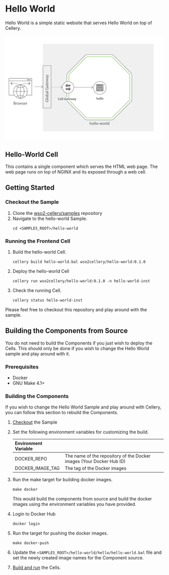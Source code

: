 Hello World
=========

Hello World is a simple static website that serves Hello World on top of Cellery.

![Hello World Cell Architecture Diagram](../docs/images/hello-world-architecture.jpg)

## Hello-World Cell

This contains a single component which serves the HTML web page. The web page runs on top of NGINX and its exposed through a web cell.

## Getting Started

### Checkout the Sample

1. Clone the [wso2-cellery/samples](https://github.com/wso2-cellery/samples) repository
2. Navigate to the hello-world Sample.
   ```
   cd <SAMPLES_ROOT>/hello-world
   ```

### Running the Frontend Cell

1. Build the hello-world Cell.
   ```
   cellery build hello-world.bal wso2cellery/hello-world:0.1.0
   ```
2. Deploy the hello-world Cell
   ```
   cellery run wso2cellery/hello-world:0.1.0 -n hello-world-inst
   ```
3. Check the running Cell.
   ```
   cellery status hello-world-inst
   ```

Please feel free to checkout this repository and play around with the sample.

## Building the Components from Source

You do not need to build the Components if you just wish to deploy the Cells. This should only be done if you wish to change the Hello World sample and play around with it.

### Prerequisites

* Docker
* GNU Make 4.1+

### Building the Components

If you wish to change the Hello World Sample and play around with Cellery, you can follow this section to rebuild the Components.

1. [Checkout](#checkout-the-sample) the Sample
2. Set the following environment variables for customizing the build.

   | Environment Variable  |                                                                       |
   |-----------------------|-----------------------------------------------------------------------|
   | DOCKER_REPO           | The name of the repository of the Docker images (Your Docker Hub ID)  |
   | DOCKER_IMAGE_TAG      | The tag of the Docker images                                          |

3. Run the make target for building docker images.
   ```
   make docker
   ```
   This would build the components from source and build the docker images using the environment variables you have provided.
4. Login to Docker Hub
   ```
   docker login
   ```
5. Run the target for pushing the docker images.
   ```
   make docker-push
   ```
6. Update the `<SAMPLES_ROOT>/hello-world/hello/hello-world.bal` file and set the newly created image names for the Component source.
7. [Build and run](#getting-started) the Cells.
